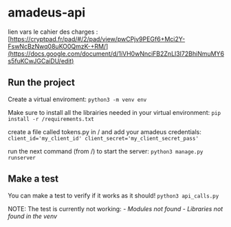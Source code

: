 # amadeus-api

lien vars le cahier des charges : [https://cryptpad.fr/pad/#/2/pad/view/pwCPjv9PEGf6+Mci2Y-FswNcBzNwq08uKO0QmzK-+RM/](https://docs.google.com/document/d/1iVH0wNnciFB2ZnLl3I72BhiNmuMY6s5fuKCwJGCaiDU/edit)


## Run the project

Create a virtual enviroment:
    ```python3 -m venv env```

Make sure to install all the librairies needed in your virtual environment:
    ```pip install -r /requirements.txt```

create a file called tokens.py in / and add your amadeus credentials:
    ```client_id='my_client_id'
    client_secret='my_client_secret_pass'```

run the next command (from /) to start the server:
    ```python3 manage.py runserver```

## Make a test

You can make a test to verify if it works as it should!
    ```python3 api_calls.py```

NOTE: The test is currently not working:
*- Modules not found*
*- Libraries not found in the venv*
